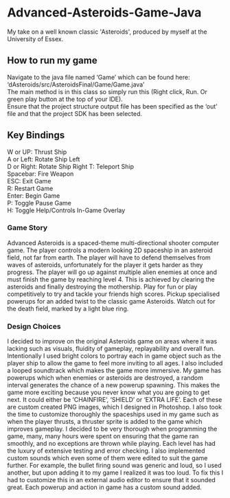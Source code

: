 # Advanced-Asteroids-Game-Java

My take on a well known classic 'Asteroids', produced by myself at the University of Essex.


## How to run my game
Navigate to the java file named ‘Game’ which can be found here:  ‘dAsteroids/src/AsteroidsFinal/Game/Game.java’  
The main method is in this class so simply run this (Right click, Run. Or green play button at the top of your IDE).  
Ensure that the project structure output file has been specified as the ‘out’ file and that the project SDK has been selected. 

## Key Bindings
W or UP: Thrust Ship  
A or Left: Rotate Ship Left  
D or Right: Rotate Ship Right
T: Teleport Ship  
Spacebar: Fire Weapon  
ESC: Exit Game  
R: Restart Game  
Enter: Begin Game  
P: Toggle Pause Game  
H: Toggle Help/Controls In-Game Overlay 

### Game Story  
Advanced Asteroids is a spaced-theme multi-directional shooter computer game. The player controls a modern looking 2D spaceship in an asteroid field, not far from earth. The player will have to defend themselves from waves of asteroids, unfortunately for the player it gets harder as they progress. The player will go up against multiple alien enemies at once and must finish the game by reaching level 4. This is achieved by clearing the asteroids and finally destroying the mothership. Play for fun or play competitively to try and tackle your friends high scores. Pickup specialised powerups for an added twist to the classic game Asteroids. Watch out for the death field, marked by a light blue ring.

### Design Choices  
I decided to improve on the original Asteroids game on areas where it was lacking such as visuals, fluidity of gameplay, replayability and overall fun. Intentionally I used bright colors to portray each in game object such as the player ship to allow the game to feel more inviting to all ages. I also included a looped soundtrack which makes the game more immersive.  My game has powerups which when enemies or asteroids are destroyed, a random interval generates the chance of a new powerup spawning. This makes the game more exciting because you never know what you are going to get next. It could either be ‘CHAINFIRE’, ‘SHIELD’ or ‘EXTRA LIFE’. Each of these are custom created PNG images, which I designed in Photoshop. I also took the time to customize thoroughly the spaceships used in my game such as when the player thrusts, a thruster sprite is added to the game which improves gameplay. I decided to be very thorough when programming the game, 
many, many hours were spent on ensuring that the game ran smoothly, and no exceptions are thrown while playing. Each level has had the luxury of extensive testing and error checking.  I also implemented custom sounds which even some of them were edited to suit the game further. For example, the bullet firing sound was generic and loud, so I used another, but upon adding it to my game I realized it was too loud. To fix this I had to customize this in an external audio editor to ensure that it sounded great. Each powerup and action in game has a custom sound added. 
